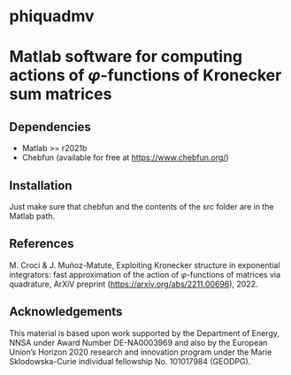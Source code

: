 phiquadmv
============

Matlab software for computing actions of $\varphi$-functions of Kronecker sum matrices
======================================================================================

Dependencies
------------

* Matlab >= r2021b
* Chebfun (available for free at https://www.chebfun.org/)

Installation
------------

Just make sure that chebfun and the contents of the src folder are in the Matlab path.

References
----------

M. Croci & J. Muñoz-Matute, Exploiting Kronecker structure in exponential integrators: fast approximation of the action of $φ$-functions of matrices via quadrature, ArXiV preprint (https://arxiv.org/abs/2211.00696), 2022.

Acknowledgements
----------------

This material is based upon work supported by the Department of Energy, NNSA under Award Number DE-NA0003969 and also by the European Union’s Horizon 2020 research and innovation program under the Marie Sklodowska-Curie individual fellowship No. 101017984 (GEODPG).
